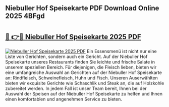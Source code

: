## Niebuller Hof Speisekarte PDF Download Online 2025 4BFgd

# <h2><a href="http://gccm47.nevu.top/?p=Niebuller+Hof+Speisekarte">🔗 👉🔴 Niebuller Hof Speisekarte 2025 PDF</a></h2>

[![Niebuller Hof Speisekarte 2025 PDF](https://i.imgur.com/dBaPXMq.png)](http://gccm47.nevu.top/?p=Niebuller+Hof+Speisekarte)
Ein Essensmenü ist nicht nur eine Liste von Gerichten, sondern auch ein Gericht. Auf der Niebuller Hof Speisekarte unseres Restaurants finden Sie leichte und frische Salate in unserem speziellen Bereich. Für diejenigen, die Fleisch lieben, bieten wir eine umfangreiche Auswahl an Gerichten auf der Niebuller Hof Speisekarte an: Rindfleisch, Schweinefleisch, Huhn und Fisch. Unseren Auserwählten bieten wir exquisite Gerichte wie Schaschlik und Steak an, die auf Holzkohle zubereitet werden. In jedem Fall ist unser Team bereit, Ihnen bei der Auswahl der Speisen auf der Niebuller Hof Speisekarte zu helfen und Ihnen einen komfortablen und angenehmen Service zu bieten.

